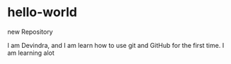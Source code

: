 # hello-world
new Repository

I am Devindra, and I am learn how to use git and GitHub for the first time.
I am learning alot
